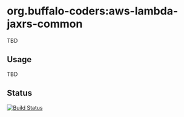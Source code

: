 # org.buffalo-coders:aws-lambda-jaxrs-common

TBD

## Usage

TBD

## Status

[![Build Status](https://travis-ci.com/buffalo-coders/aws-lambda-jaxrs-common.svg?branch=master)](https://travis-ci.com/buffalo-coders/aws-lambda-jaxrs-common)
